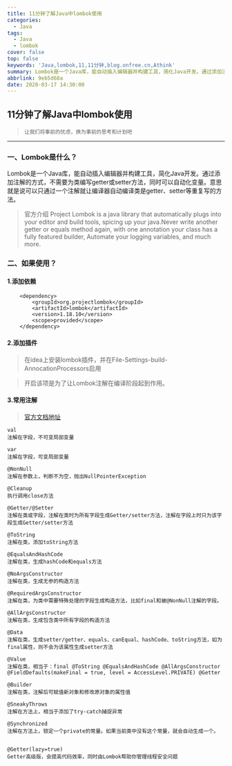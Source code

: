 ```yaml
---
title: 11分钟了解Java中lombok使用
categories:
  - Java
tags:
  - Java
  - lombok
cover: false
top: false
keywords: 'Java,lombok,11,11分钟,blog.onfree.cn,Athink'
summary: Lombok是一个Java库，能自动插入编辑器并构建工具，简化Java开发。通过添加注解的方式，不需要为类编写getter或setter方法
abbrlink: 9eb5d68a
date: 2020-03-17 14:30:00
---
```


## 11分钟了解Java中lombok使用

> `让我们将事前的忧虑，换为事前的思考和计划吧`

---

### 一、Lombok是什么？

Lombok是一个Java库，能自动插入编辑器并构建工具，简化Java开发。通过添加注解的方式，不需要为类编写getter或setter方法，同时可以自动化变量。意思就是说可以只通过一个注解就让编译器自动编译类是getter、setter等重复写的方法。

> 官方介绍
> Project Lombok is a java library that automatically plugs into your editor and build tools, spicing up your java.Never write another getter or equals method again, with one annotation your class has a fully featured builder, Automate your logging variables, and much more.
>

### 二、如果使用？

#### 1.添加依赖

```
    <dependency>
        <groupId>org.projectlombok</groupId>
        <artifactId>lombok</artifactId>
        <version>1.18.10</version>
        <scope>provided</scope>
    </dependency>
```

#### 2.添加插件
> 在idea上安装lombok插件，并在File-Settings-build-AnnocationProcessors启用

> 开启该项是为了让Lombok注解在编译阶段起到作用。

#### 3.常用注解
> [官方文档地址](https://projectlombok.org/features/all)

```
val
注解在字段，不可变局部变量

var
注解在字段，可变局部变量

@NonNull
注解在参数上，判断不为空，抛出NullPointerException

@Cleanup
执行调用close方法

@Getter/@Setter
注解在类或字段，注解在类时为所有字段生成Getter/setter方法，注解在字段上时只为该字段生成Getter/setter方法

@ToString
注解在类，添加toString方法

@EqualsAndHashCode
注解在类，生成hashCode和equals方法

@NoArgsConstructor
注解在类，生成无参的构造方法

@RequiredArgsConstructor 
注解在类，为类中需要特殊处理的字段生成构造方法，比如final和被@NonNull注解的字段。

@AllArgsConstructor
注解在类，生成包含类中所有字段的构造方法

@Data
注解在类，生成setter/getter、equals、canEqual、hashCode、toString方法，如为final属性，则不会为该属性生成setter方法

@Value
注解在类，相当于：final @ToString @EqualsAndHashCode @AllArgsConstructor @FieldDefaults(makeFinal = true, level = AccessLevel.PRIVATE) @Getter

@Builder
注解在类，注解后可赋值新对象和修改原对象的属性值

@SneakyThrows
注解在方法上，相当于添加了try-catch捕捉异常

@Synchronized
注解在方法上，锁定一个private的常量。如果当前类中没有这个常量，就会自动生成一个。


@Getter(lazy=true)
Getter高级版，会提高代码效率，同时由Lombok帮助你管理线程安全问题


```